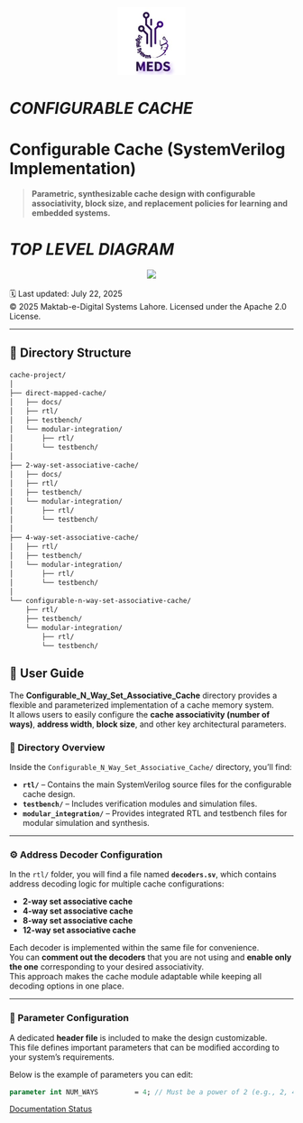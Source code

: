 <p align="center">
  <img src="/Direct_Mapped_Cache/docs/meds_uet_logo.png"  width="120">
</p>


# ***CONFIGURABLE CACHE***
# Configurable Cache (SystemVerilog Implementation)

> **Parametric, synthesizable cache design with configurable associativity, block size, and replacement policies for learning and embedded systems.**
# ***TOP LEVEL DIAGRAM***
<p align="center">
  <img src="/Direct_Mapped_Cache/docs/TOP_BLOCK_LEVEL/CACHE_TOPLEVEL.png"  width="360">
</p>

🗓️ Last updated: July 22, 2025  
© 2025 Maktab-e-Digital Systems Lahore. Licensed under the Apache 2.0 License.

---
## 📁 Directory Structure

```
cache-project/
│
├── direct-mapped-cache/
│   ├── docs/
│   ├── rtl/
│   ├── testbench/
│   └── modular-integration/
│       ├── rtl/
│       └── testbench/
│
├── 2-way-set-associative-cache/
│   ├── docs/
│   ├── rtl/
│   ├── testbench/
│   └── modular-integration/
│       ├── rtl/
│       └── testbench/
│
├── 4-way-set-associative-cache/
│   ├── rtl/
│   ├── testbench/
│   └── modular-integration/
│       ├── rtl/
│       └── testbench/
│
└── configurable-n-way-set-associative-cache/
    ├── rtl/
    ├── testbench/
    └── modular-integration/
        ├── rtl/
        └── testbench/
```

## 🧭 User Guide

The **Configurable_N_Way_Set_Associative_Cache** directory provides a flexible and parameterized implementation of a cache memory system.  
It allows users to easily configure the **cache associativity (number of ways)**, **address width**, **block size**, and other key architectural parameters.

### 📂 Directory Overview

Inside the `Configurable_N_Way_Set_Associative_Cache/` directory, you’ll find:

- **`rtl/`** – Contains the main SystemVerilog source files for the configurable cache design.  
- **`testbench/`** – Includes verification modules and simulation files.  
- **`modular_integration/`** – Provides integrated RTL and testbench files for modular simulation and synthesis.

---

### ⚙️ Address Decoder Configuration

In the `rtl/` folder, you will find a file named **`decoders.sv`**, which contains address decoding logic for multiple cache configurations:

- **2-way set associative cache**  
- **4-way set associative cache**  
- **8-way set associative cache**  
- **12-way set associative cache**

Each decoder is implemented within the same file for convenience.  
You can **comment out the decoders** that you are not using and **enable only the one** corresponding to your desired associativity.  
This approach makes the cache module adaptable while keeping all decoding options in one place.

---

### 🧩 Parameter Configuration

A dedicated **header file** is included to make the design customizable.  
This file defines important parameters that can be modified according to your system’s requirements.

Below is the example of parameters you can edit:

```systemverilog
parameter int NUM_WAYS         = 4; // Must be a power of 2 (e.g., 2, 4, 8, 16)
```

[Documentation Status](https://repo-k.readthedocs.io/en/latest/)
